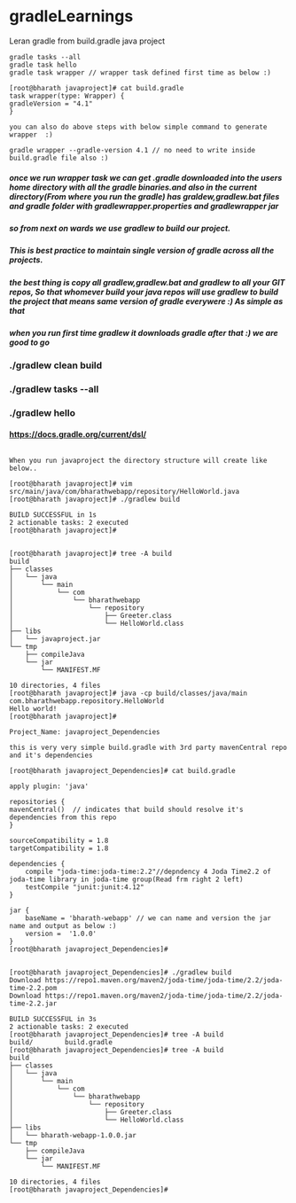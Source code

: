# gradleLearnings
Leran gradle from build.gradle java project
```
gradle tasks --all
gradle task hello
gradle task wrapper // wrapper task defined first time as below :) 

[root@bharath javaproject]# cat build.gradle
task wrapper(type: Wrapper) {
gradleVersion = "4.1"
}

you can also do above steps with below simple command to generate wrapper  :) 

gradle wrapper --gradle-version 4.1 // no need to write inside build.gradle file also :)

```

##### once we run wrapper task we can get .gradle downloaded into the users home directory with all the gradle binaries.and also in the current directory(From where you run the gradle) has graldew,gradlew.bat files and gradle folder with gradlewrapper.properties and gradlewrapper jar
##### so from next on wards we use gradlew to build our project.
##### This is best practice to maintain single version of gradle across all the projects.
##### the best thing is copy all gradlew,gradlew.bat and gradlew to all your GIT repos, So that whomever build your java repos will use gradlew to build the project that means same version of gradle everywere :) As simple as that
##### when you run first time gradlew it downloads gradle after that :) we are good to go

### ./gradlew clean build
### ./gradlew tasks --all
### ./gradlew hello

#### https://docs.gradle.org/current/dsl/ 

```

When you run javaproject the directory structure will create like below..

[root@bharath javaproject]# vim src/main/java/com/bharathwebapp/repository/HelloWorld.java
[root@bharath javaproject]# ./gradlew build

BUILD SUCCESSFUL in 1s
2 actionable tasks: 2 executed
[root@bharath javaproject]#


[root@bharath javaproject]# tree -A build
build
├── classes
│   └── java
│       └── main
│           └── com
│               └── bharathwebapp
│                   └── repository
│                       ├── Greeter.class
│                       └── HelloWorld.class
├── libs
│   └── javaproject.jar
└── tmp
    ├── compileJava
    └── jar
        └── MANIFEST.MF

10 directories, 4 files
[root@bharath javaproject]# java -cp build/classes/java/main com.bharathwebapp.repository.HelloWorld
Hello world!
[root@bharath javaproject]#

```



```
Project_Name: javaproject_Dependencies

this is very very simple build.gradle with 3rd party mavenCentral repo and it's dependencies

[root@bharath javaproject_Dependencies]# cat build.gradle

apply plugin: 'java'

repositories {
mavenCentral()  // indicates that build should resolve it's dependencies from this repo
}

sourceCompatibility = 1.8
targetCompatibility = 1.8

dependencies {
    compile "joda-time:joda-time:2.2"//depndency 4 Joda Time2.2 of joda-time library in joda-time group(Read frm right 2 left)
    testCompile "junit:junit:4.12"
}

jar {
    baseName = 'bharath-webapp' // we can name and version the jar name and output as below :)
    version =  '1.0.0'
}
[root@bharath javaproject_Dependencies]#


[root@bharath javaproject_Dependencies]# ./gradlew build
Download https://repo1.maven.org/maven2/joda-time/joda-time/2.2/joda-time-2.2.pom
Download https://repo1.maven.org/maven2/joda-time/joda-time/2.2/joda-time-2.2.jar

BUILD SUCCESSFUL in 3s
2 actionable tasks: 2 executed
[root@bharath javaproject_Dependencies]# tree -A build
build/        build.gradle
[root@bharath javaproject_Dependencies]# tree -A build
build
├── classes
│   └── java
│       └── main
│           └── com
│               └── bharathwebapp
│                   └── repository
│                       ├── Greeter.class
│                       └── HelloWorld.class
├── libs
│   └── bharath-webapp-1.0.0.jar
└── tmp
    ├── compileJava
    └── jar
        └── MANIFEST.MF

10 directories, 4 files
[root@bharath javaproject_Dependencies]#

```

